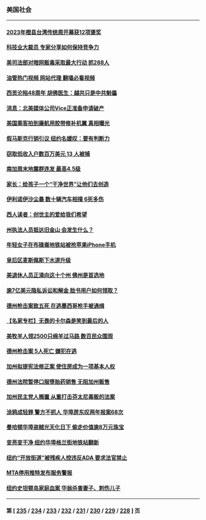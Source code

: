 ### 美国社会
---
#### [2023年橙县台湾传统周开幕获12项褒奖](../../pages/ncid1078160/n13986790.md?05030845) 
#### [科技业大裁员 专家分享如何保持竞争力](../../pages/ncid1078160/n13986751.md?05030845) 
#### [美司法部对暗网贩毒采取最大行动 抓288人](../../pages/ncid1078160/n13986701.md?05030845) 
#### [油管热门视频 网站代理 翻墙必看视频](http://138.2.39.72:81/youtube.html?epic-marker?05030845)
#### [西贡沦陷48周年 胡佛医生：越共只是中共魁儡](../../pages/ncid1078160/n13986738.md?05030845) 
#### [消息：北美媒体公司Vice正准备申请破产](../../pages/ncid1078160/n13986421.md?05030845) 
#### [美国乘客拍到廉航用胶带修补机翼 真相曝光](../../pages/ncid1078160/n13986202.md?05030845) 
#### [假马斯克行销引议 纽约名媛叹：要有判断力](../../pages/ncid1078160/n13986277.md?05030845) 
#### [窃取低收入户数百万美元 13 人被捕](../../pages/ncid1078160/n13986129.md?05030845) 
#### [南加周末地震群连发 最高4.5级](../../pages/ncid1078160/n13986121.md?05030845) 
#### [家长：给孩子一个“干净世界”让他们去创造](../../pages/ncid1078160/n13986069.md?05030845) 
#### [伊利诺伊沙尘暴 数十辆汽车相撞 6死多伤](../../pages/ncid1078160/n13986067.md?05030845) 
#### [西人读者：创世主的爱给我们希望](../../pages/ncid1078160/n13985361.md?05030845) 
#### [州执法人员抵达旧金山 会发生什么？](../../pages/ncid1078160/n13985648.md?05030845) 
#### [年轻女子在布碌崙地铁站被抢苹果iPhone手机](../../pages/ncid1078160/n13985588.md?05030845) 
#### [皇后区麦斯佩斯下水道升级](../../pages/ncid1078160/n13985590.md?05030845) 
#### [美退休人员正涌向这十个州 佛州是首选地](../../pages/ncid1078160/n13985522.md?05030845) 
#### [逾7亿美元隐私诉讼和解金 脸书用户如何领取？](../../pages/ncid1078160/n13985362.md?05030845) 
#### [德州枪击案致五死 在逃墨西哥枪手被通缉](../../pages/ncid1078160/n13985274.md?05030845) 
#### [【名家专栏】无畏的卡尔森是笑到最后的人](../../pages/ncid1078160/n13985222.md?05030845) 
#### [美牧羊人领2500只绵羊过马路 数百民众围观](../../pages/ncid1078160/n13984767.md?05030845) 
#### [德州枪击案 5人死亡 嫌犯在逃](../../pages/ncid1078160/n13984582.md?05030845) 
#### [加州拟提宪法修正案 使住房成为一项基本人权](../../pages/ncid1078160/n13984328.md?05030845) 
#### [德州法院暂停口服堕胎药销售 无阻加州贩售](../../pages/ncid1078160/n13984256.md?05030845) 
#### [加州民主党人搁置 从重打击芬太尼毒贩的法案](../../pages/ncid1078160/n13984249.md?05030845) 
#### [涂鸦成轻罪 警方不抓人 华埠房东叹两年报案68次](../../pages/ncid1078160/n13984214.md?05030845) 
#### [曼哈顿华埠盗贼光天化日下 偷走价值逾8万元珠宝](../../pages/ncid1078160/n13984224.md?05030845) 
#### [变亮变干净 纽约华埠格兰街地铁站翻新](../../pages/ncid1078160/n13984219.md?05030845) 
#### [纽约“开放街道”被残疾人控违反ADA 要求法官禁止](../../pages/ncid1078160/n13984228.md?05030845) 
#### [MTA停用推特发布服务警报](../../pages/ncid1078160/n13984232.md?05030845) 
#### [纽约史坦顿岛家庭血案 华翁杀害妻子、刺伤儿子](../../pages/ncid1078160/n13984235.md?05030845) 

---
#### 第 [ [235](./235.md?05030845) / [234](./234.md?05030845) / [233](./233.md?05030845) / [232](./232.md?05030845) / [231](./231.md?05030845) / [230](./230.md?05030845) / [229](./229.md?05030845) / [228](./228.md?05030845) ] 页
